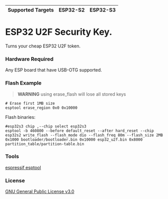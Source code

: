 | Supported Targets | ESP32-S2 | ESP32-S3 |
| ----------------- | -------- | -------- |

# ESP32 U2F Security Key.

Turns your cheap ESP32 U2F token.

### Hardware Required

Any ESP board that have USB-OTG supported.

### Flash Example

> **WARNING**
> using erase_flash will lose all stored keys
```
# Erase first 1MB size
esptool erase_region 0x0 0x10000
```

Flash binaries:

```
#esp32s3 chip ,--chip select esp32s3
esptool -b 460800 --before default_reset --after hard_reset --chip esp32s2 write_flash --flash_mode dio --flash_freq 80m --flash_size 2MB 0x1000 bootloader/bootloader.bin 0x10000 esp32_u2f.bin 0x8000 partition_table/partition-table.bin
```

### Tools 
[espressif esptool](https://github.com/espressif/esptool/releases)


### License

[GNU General Public License v3.0](https://www.gnu.org/licenses/gpl-3.0.html)